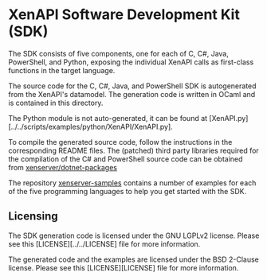 # XenAPI Software Development Kit (SDK)

The SDK consists of five components, one for each of C, C#, Java, PowerShell,
and Python, exposing the individual XenAPI calls as first-class functions in the
target language.

The source code for the C, C#, Java, and PowerShell SDK is autogenerated from the
XenAPI's datamodel. The generation code is written in OCaml and is contained in
this directory.

The Python module is not auto-generated, it can be found at
[XenAPI.py][../../scripts/examples/python/XenAPI/XenAPI.py].

To compile the generated source code, follow the instructions in the corresponding
README files. The (patched) third party libraries required for the compilation
of the C# and PowerShell source code can be obtained from
[xenserver/dotnet-packages](https://github.com/xenserver/dotnet-packages)

The repository [xenserver-samples](https://github.com/xenserver/xenserver-samples)
contains a number of examples for each of the five programming languages to help
you get started with the SDK.

## Licensing

The SDK generation code is licensed under the GNU LGPLv2 license. Please see this
[LICENSE][../../LICENSE] file for more information.

The generated code and the examples are licensed under the BSD 2-Clause license.
Please see this [LICENSE][LICENSE] file for more information.
